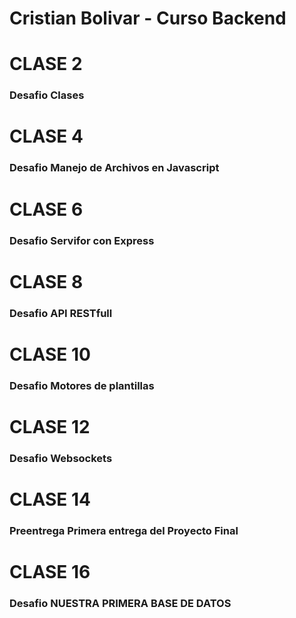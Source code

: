 # Cristian Bolivar - Curso Backend

# CLASE 2

### Desafio Clases

# CLASE 4

### Desafio Manejo de Archivos en Javascript

# CLASE 6

### Desafio Servifor con Express

# CLASE 8

### Desafio API RESTfull

# CLASE 10

### Desafio Motores de plantillas

# CLASE 12

### Desafio Websockets

# CLASE 14

### Preentrega Primera entrega del Proyecto Final

# CLASE 16

### Desafio NUESTRA PRIMERA BASE DE DATOS
